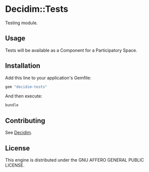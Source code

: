 # Decidim::Tests

Testing module.

## Usage

Tests will be available as a Component for a Participatory
Space.

## Installation

Add this line to your application's Gemfile:

```ruby
gem "decidim-tests"
```

And then execute:

```bash
bundle
```

## Contributing

See [Decidim](https://github.com/decidim/decidim).

## License

This engine is distributed under the GNU AFFERO GENERAL PUBLIC LICENSE.
